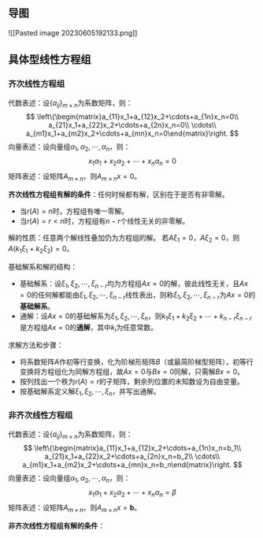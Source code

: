 
## 导图

![[Pasted image 20230605192133.png]]

## 具体型线性方程组

### 齐次线性方程组

代数表述：设$\{a_{ij}\}_{m\times n}$为系数矩阵，则：
$$
\left\{\begin{matrix}a_{11}x_1+a_{12}x_2+\cdots+a_{1n}x_n=0\\ a_{21}x_1+a_{22}x_2+\cdots+a_{2n}x_n=0\\ \cdots\\ a_{m1}x_1+a_{m2}x_2+\cdots+a_{mn}x_n=0\end{matrix}\right.
$$
向量表述：设向量组$\alpha_1,\alpha_2,\cdots,\alpha_n$，则：
$$
x_1\alpha_1+x_2\alpha_2+\cdots+x_n\alpha_n=0
$$
矩阵表述：设矩阵$A_{m\times n}$，则$A_{m\times n}x=0$。

**齐次线性方程组有解的条件**：任何时候都有解，区别在于是否有非零解。
- 当$r(A)=n$时，方程组有唯一零解。
- 当$r(A)=r<n$时，方程组有$n-r$个线性无关的非零解。

解的性质：任意两个解线性叠加仍为方程组的解。
若$A\xi_1=0$，$A\xi_2=0$，则$A(k_1\xi_1+k_2\xi_2)=0$。

基础解系和解的结构：
- 基础解系：设$\xi_1,\xi_2,\cdots,\xi_{n-r}$均为方程组$Ax=0$的解，彼此线性无关，且$Ax=0$的任何解都能由$\xi_1,\xi_2,\cdots,\xi_{n-r}$线性表出，则称$\xi_1,\xi_2,\cdots,\xi_{n-r}$为$Ax=0$的**基础解系**。
- 通解：设$Ax=0$的基础解系为$\xi_1,\xi_2,\cdots,\xi_n$，则$k_1\xi_1+k_2\xi_2+\cdots+k_{n-r}\xi_{n-r}$是方程组$Ax=0$的**通解**，其中$k_i$为任意常数。

求解方法和步骤：
- 将系数矩阵$A$作初等行变换，化为阶梯形矩阵$B$（或最简阶梯型矩阵），初等行变换将方程组化为同解方程组，故$Ax=0$与$Bx=0$同解，只需解$Bx=0$。
- 按列找出一个秩为$r(A)=r$的子矩阵，剩余列位置的未知数设为自由变量。
- 按基础解系定义解$\xi_1,\xi_2,\cdots,\xi_n$，并写出通解。

### 非齐次线性方程组

代数表述：设$\{a_{ij}\}_{m\times n}$为系数矩阵，则：
$$
\left\{\begin{matrix}a_{11}x_1+a_{12}x_2+\cdots+a_{1n}x_n=b_1\\ a_{21}x_1+a_{22}x_2+\cdots+a_{2n}x_n=b_2\\ \cdots\\ a_{m1}x_1+a_{m2}x_2+\cdots+a_{mn}x_n=b_n\end{matrix}\right.
$$
向量表述：设向量组$\alpha_1,\alpha_2,\cdots,\alpha_n$，则：
$$
x_1\alpha_1+x_2\alpha_2+\cdots+x_n\alpha_n=\beta
$$
矩阵表述：设矩阵$A_{m\times n}$，则$A_{m\times n}x=\mathbf{b}$。

**非齐次线性方程组有解的条件**：